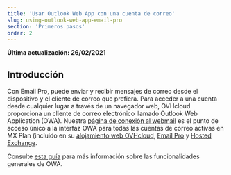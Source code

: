 ```yaml
---
title: 'Usar Outlook Web App con una cuenta de correo'
slug: using-outlook-web-app-email-pro
section: 'Primeros pasos'
order: 2
---
```


**Última actualización: 26/02/2021**

## Introducción

Con Email Pro, puede enviar y recibir mensajes de correo desde el dispositivo y el cliente de correo que prefiera. Para acceder a una cuenta desde cualquier lugar a través de un navegador web, OVHcloud proporciona un cliente de correo electrónico llamado Outlook Web Application (OWA). Nuestra [página de conexión al webmail](https://www.ovhcloud.com/es-es/mail/) es el punto de acceso único a la interfaz OWA para todas las cuentas de correo activas en MX Plan (incluido en su [alojamiento web OVHcloud](https://www.ovhcloud.com/es-es/web-hosting/), [Email Pro](https://www.ovhcloud.com/es-es/emails/email-pro/) y [Hosted Exchange](https://www.ovhcloud.com/es-es/emails/hosted-exchange/).

Consulte [esta guía](https://docs.ovh.com/es-es/microsoft-collaborative-solutions/exchange_2016_guia_de_uso_de_outlook_web_app/) para más información sobre las funcionalidades generales de OWA.